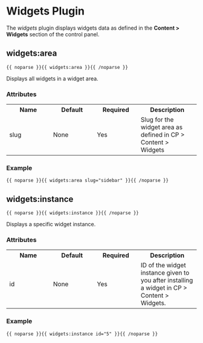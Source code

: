 # Widgets Plugin

The _widgets_ plugin displays widgets data as defined in the **Content &gt; Widgets** section of the control panel.

## widgets:area

	{{ noparse }}{{ widgets:area }}{{ /noparse }}

Displays all widgets in a widget area.</p>

### Attributes

<table cellpadding="0" cellspacing="0">
	<tbody>
		<tr>
			<th>Name</th>
			<th>Default</th>
			<th>Required</th>
			<th>Description</th>
		</tr>
		<tr>
			<td width="100">slug</td>
			<td width="100">None</td>
			<td width="100">Yes</td>
			<td>Slug for the widget area as defined in CP &gt; Content &gt; Widgets</td>
		</tr>
	</tbody>
</table>

### Example

	{{ noparse }}{{ widgets:area slug="sidebar" }}{{ /noparse }}

## widgets:instance

	{{ noparse }}{{ widgets:instance }}{{ /noparse }}

Displays a specific widget instance.

### Attributes

<table cellpadding="0" cellspacing="0">
	<tbody>
		<tr>
			<th>Name</th>
			<th>Default</th>
			<th>Required</th>
			<th>Description</th>
		</tr>
		<tr>
			<td width="100">id</td>
			<td width="100">None</td>
			<td width="100">Yes</td>
			<td>ID of the widget instance given to you after installing a widget in CP &gt; Content &gt; Widgets.</td>
		</tr>
	</tbody>
</table>

### Example

	{{ noparse }}{{ widgets:instance id="5" }}{{ /noparse }}
